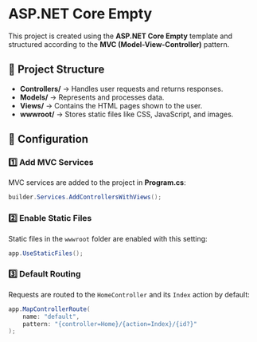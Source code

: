 # ASP.NET Core Empty

This project is created using the **ASP.NET Core Empty** template and structured according to the **MVC (Model-View-Controller)** pattern.

## 📂 Project Structure

- **Controllers/** → Handles user requests and returns responses.
- **Models/** → Represents and processes data.
- **Views/** → Contains the HTML pages shown to the user.
- **wwwroot/** → Stores static files like CSS, JavaScript, and images.

## 🔧 Configuration

### 1️⃣ Add MVC Services
MVC services are added to the project in **Program.cs**:
```csharp
builder.Services.AddControllersWithViews();
```

### 2️⃣ Enable Static Files
Static files in the `wwwroot` folder are enabled with this setting:
```csharp
app.UseStaticFiles();
```

### 3️⃣ Default Routing
Requests are routed to the `HomeController` and its `Index` action by default:
```csharp
app.MapControllerRoute(
    name: "default",
    pattern: "{controller=Home}/{action=Index}/{id?}"
);
```

